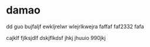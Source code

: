 # damao
dd
guo bujfaljf ewkljrelwr
wlejrlkwejra 
faffaf
faf2332
fafa

cajklf
fjlksjdlf
dskjflkdsf
jhkj
jhuuio
990jkj
